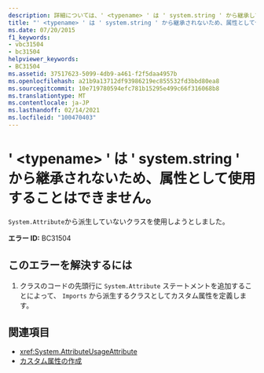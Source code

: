 ```yaml
---
description: 詳細については、' <typename> ' は ' system.string ' から継承していないため、属性として使用することはできません
title: "' <typename> ' は ' system.string ' から継承されないため、属性として使用することはできません。"
ms.date: 07/20/2015
f1_keywords:
- vbc31504
- bc31504
helpviewer_keywords:
- BC31504
ms.assetid: 37517623-5099-4db9-a461-f2f5daa4957b
ms.openlocfilehash: a21b9a13712df93986219ec855532fd3bbd80ea8
ms.sourcegitcommit: 10e719780594efc781b15295e499c66f316068b8
ms.translationtype: MT
ms.contentlocale: ja-JP
ms.lasthandoff: 02/14/2021
ms.locfileid: "100470403"
---
```

# <a name="typename-cannot-be-used-as-an-attribute-because-it-does-not-inherit-from-systemattribute"></a>' \<typename> ' は ' system.string ' から継承されないため、属性として使用することはできません。

`System.Attribute`から派生していないクラスを使用しようとしました。  
  
 **エラー ID:** BC31504  
  
## <a name="to-correct-this-error"></a>このエラーを解決するには  
  
1. クラスのコードの先頭行に `System.Attribute` ステートメントを追加することによって、 `Imports` から派生するクラスとしてカスタム属性を定義します。  
  
## <a name="see-also"></a>関連項目

- <xref:System.AttributeUsageAttribute>
- [カスタム属性の作成](../programming-guide/concepts/attributes/creating-custom-attributes.md)
